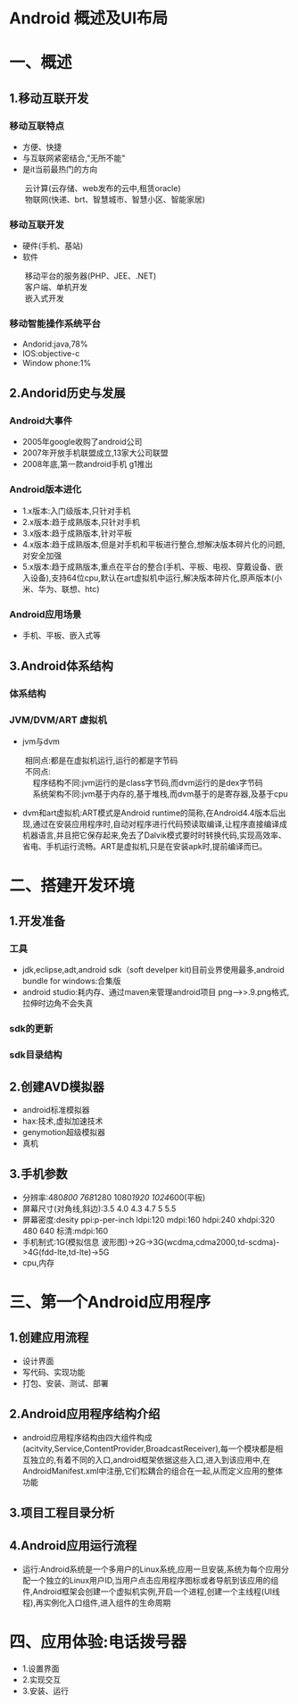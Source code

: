 # Android 概述及UI布局
# 一、概述
## 1.移动互联开发
### 移动互联特点
- 方便、快捷
- 与互联网紧密结合,"无所不能"
- 是it当前最热门的方向

&emsp;&emsp;云计算(云存储、web发布的云中,租赁oracle)<br>
&emsp;&emsp;物联网(快递、brt、智慧城市、智慧小区、智能家居)<br>
### 移动互联开发
- 硬件(手机、基站)
- 软件

&emsp;&emsp;移动平台的服务器(PHP、JEE、.NET)<br>
&emsp;&emsp;客户端、单机开发<br>
&emsp;&emsp;嵌入式开发<br>
### 移动智能操作系统平台
- Andorid:java,78%
- IOS:objective-c
- Window phone:1%

## 2.Andorid历史与发展
### Android大事件
- 2005年google收购了android公司
- 2007年开放手机联盟成立,13家大公司联盟
- 2008年底,第一款android手机 g1推出
### Android版本进化
- 1.x版本:入门级版本,只针对手机
- 2.x版本:趋于成熟版本,只针对手机
- 3.x版本:趋于成熟版本,针对平板
- 4.x版本:趋于成熟版本,但是对手机和平板进行整合,想解决版本碎片化的问题,对安全加强
- 5.x版本:趋于成熟版本,重点在平台的整合(手机、平板、电视、穿戴设备、嵌入设备),支持64位cpu,默认在art虚拟机中运行,解决版本碎片化,原声版本(小米、华为、联想、htc)
### Android应用场景
- 手机、平板、嵌入式等
## 3.Android体系结构
### 体系结构
### JVM/DVM/ART 虚拟机
- jvm与dvm

&emsp;&emsp;相同点:都是在虚拟机运行,运行的都是字节码<br>
&emsp;&emsp;不同点:<br>
&emsp;&emsp;&emsp;程序结构不同:jvm运行的是class字节码,而dvm运行的是dex字节码<br>
&emsp;&emsp;&emsp;系统架构不同:jvm基于内存的,基于堆栈,而dvm基于的是寄存器,及基于cpu<br>
- dvm和art虚拟机:ART模式是Android runtime的简称,在Android4.4版本后出现,通过在安装应用程序时,自动对程序进行代码预读取编译,让程序直接编译成机器语言,并且把它保存起来,免去了Dalvik模式要时时转换代码,实现高效率、省电、手机运行流畅。ART是虚拟机,只是在安装apk时,提前编译而已。
# 二、搭建开发环境
## 1.开发准备
### 工具
- jdk,eclipse,adt,android sdk（soft develper kit)目前业界使用最多,android bundle for windows:合集版
- android studio:耗内存、通过maven来管理android项目 png-->>.9.png格式,拉伸时边角不会失真
### sdk的更新
### sdk目录结构
## 2.创建AVD模拟器
- android标准模拟器
- hax:技术,虚拟加速技术
- genymotion超级模拟器
- 真机
## 3.手机参数
- 分辨率:480*800 768*1280 1080*1920 1024*600(平板)
- 屏幕尺寸(对角线,斜边):3.5 4.0 4.3 4.7 5 5.5
- 屏幕密度:desity ppi:p-per-inch ldpi:120 mdpi:160 hdpi:240 xhdpi:320 480 640 标清:mdpi:160
- 手机制式:1G(模拟信息 波形图)->2G->3G(wcdma,cdma2000,td-scdma)->4G(fdd-lte,td-lte)->5G 
- cpu,内存
# 三、第一个Android应用程序
## 1.创建应用流程
- 设计界面
- 写代码、实现功能
- 打包、安装、测试、部署
## 2.Android应用程序结构介绍
- android应用程序结构由四大组件构成(acitvity,Service,ContentProvider,BroadcastReceiver),每一个模块都是相互独立的,有着不同的入口,android框架依据这些入口,进入到该应用中,在AndroidManifest.xml中注册,它们松耦合的组合在一起,从而定义应用的整体功能
## 3.项目工程目录分析
## 4.Android应用运行流程
- 运行:Android系统是一个多用户的Linux系统,应用一旦安装,系统为每个应用分配一个独立的Linux用户ID,当用户点击应用程序图标或者导航到该应用的组件,Android框架会创建一个虚拟机实例,开启一个进程,创建一个主线程(UI线程),再实例化入口组件,进入组件的生命周期
# 四、应用体验:电话拨号器
- 1.设置界面
- 2.实现交互
- 3.安装、运行







